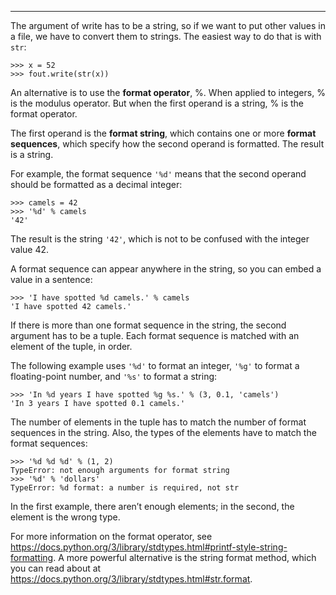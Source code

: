 ---------------

The argument of <span>write</span> has to be a string, so if we want to put other values in a file, we have to convert them to strings. The easiest way to do that is with <span>`str`</span>:

    >>> x = 52
    >>> fout.write(str(x))

An alternative is to use the <span>**format operator**</span>, <span>%</span>. When applied to integers, <span>%</span> is the modulus operator. But when the first operand is a string, <span>%</span> is the format operator.

The first operand is the <span>**format string**</span>, which contains one or more <span>**format sequences**</span>, which specify how the second operand is formatted. The result is a string.

For example, the format sequence `'%d'` means that the second operand should be formatted as a decimal integer:

    >>> camels = 42
    >>> '%d' % camels
    '42'

The result is the string `'42'`, which is not to be confused with the integer value <span>42</span>.

A format sequence can appear anywhere in the string, so you can embed a value in a sentence:

    >>> 'I have spotted %d camels.' % camels
    'I have spotted 42 camels.'

If there is more than one format sequence in the string, the second argument has to be a tuple. Each format sequence is matched with an element of the tuple, in order.

The following example uses `'%d'` to format an integer, `'%g'` to format a floating-point number, and `'%s'` to format a string:

    >>> 'In %d years I have spotted %g %s.' % (3, 0.1, 'camels')
    'In 3 years I have spotted 0.1 camels.'

The number of elements in the tuple has to match the number of format sequences in the string. Also, the types of the elements have to match the format sequences:

    >>> '%d %d %d' % (1, 2)
    TypeError: not enough arguments for format string
    >>> '%d' % 'dollars'
    TypeError: %d format: a number is required, not str

In the first example, there aren’t enough elements; in the second, the element is the wrong type.

For more information on the format operator, see <https://docs.python.org/3/library/stdtypes.html#printf-style-string-formatting>. A more powerful alternative is the string format method, which you can read about at <https://docs.python.org/3/library/stdtypes.html#str.format>.

